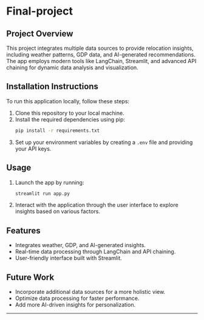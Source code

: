# Final-project


## Project Overview
This project integrates multiple data sources to provide relocation insights, including weather patterns, GDP data, and AI-generated recommendations. The app employs modern tools like LangChain, Streamlit, and advanced API chaining for dynamic data analysis and visualization.

## Installation Instructions
To run this application locally, follow these steps:
1. Clone this repository to your local machine.
2. Install the required dependencies using pip:
    ```bash
    pip install -r requirements.txt
    ```
3. Set up your environment variables by creating a `.env` file and providing your API keys.

## Usage
1. Launch the app by running:
    ```bash
    streamlit run app.py
    ```
2. Interact with the application through the user interface to explore insights based on various factors.

## Features
- Integrates weather, GDP, and AI-generated insights.
- Real-time data processing through LangChain and API chaining.
- User-friendly interface built with Streamlit.

## Future Work
- Incorporate additional data sources for a more holistic view.
- Optimize data processing for faster performance.
- Add more AI-driven insights for personalization.

---


